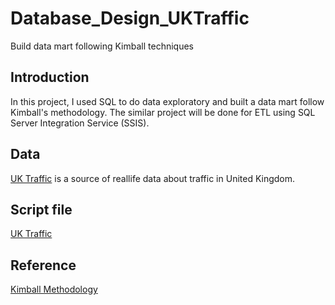 # Database_Design_UKTraffic

Build data mart following Kimball techniques

## Introduction
In this project, I used SQL to do data exploratory and built a data mart follow Kimball's methodology.
The similar project will be done for ETL using SQL Server Integration Service (SSIS).

## Data
[UK Traffic](https://roadtraffic.dft.gov.uk/downloads)
is a source of reallife data about traffic in United Kingdom.

## Script file
[UK Traffic](https://github.com/halethithu/Movies_Industry_EDA_DataDesign_SQL/blob/main/Movies_Industry_Script.sql)


## Reference
[Kimball Methodology](https://www.kimballgroup.com/data-warehouse-business-intelligence-resources/kimball-techniques/)
